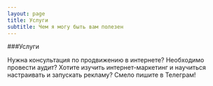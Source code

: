 ```yaml
---
layout: page
title: Услуги
subtitle: Чем я могу быть вам полезен
---
```


###Услуги

Нужна консультация по продвижению в интернете?
Необходимо провести аудит?
Хотите изучить интернет-маркетинг и научиться настраивать и запускать рекламу?
Смело пишите в Телеграм! 
